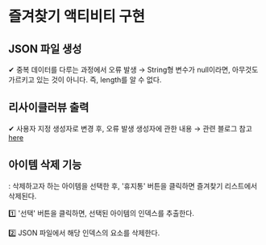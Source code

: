# 즐겨찾기 액티비티 구현
## JSON 파일 생성

✔ 중복 데이터를 다루는 과정에서 오류 발생 → String형 변수가 null이라면, 아무것도 가르키고 있는 것이 아니다. 즉, length를 알 수 없다.

## 리사이클러뷰 출력

✔ 사용자 지정 생성자로 변경 후, 오류 발생 생성자에 관한 내용 → 관련 블로그 참고 [here](https://zoosso.tistory.com/312)

## 아이템 삭제 기능
: 삭제하고자 하는 아이템을 선택한 후, '휴지통' 버튼을 클릭하면 즐겨찾기 리스트에서 삭제된다.

1️⃣ '선택' 버튼을 클릭하면, 선택된 아이템의 인덱스를 추출한다.

2️⃣ JSON 파일에서 해당 인덱스의 요소를 삭제한다.
